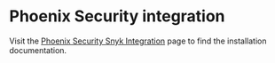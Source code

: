 # Phoenix Security integration

Visit the [Phoenix Security Snyk Integration](https://kb.phoenix.security/?ht\_kb=snyk-integration) page to find the installation documentation.
